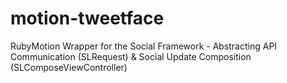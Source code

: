 motion-tweetface
================

RubyMotion Wrapper for the Social Framework - Abstracting API Communication (SLRequest) &amp; Social Update Composition (SLComposeViewController)
